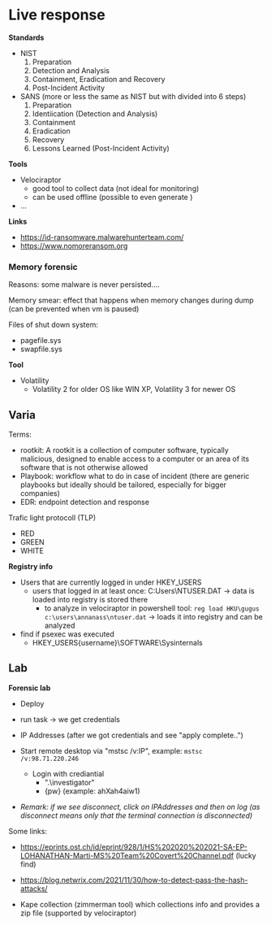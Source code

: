 # Live response


**Standards**
- NIST
    1. Preparation
    2. Detection and Analysis
    3. Containment, Eradication and Recovery
    4. Post-Incident Activity
- SANS  (more or less the same as NIST but with divided into 6 steps)
    1. Preparation
    2. Identiication (Detection and Analysis)
    3. Containment
    4. Eradication
    5. Recovery
    6. Lessons Learned (Post-Incident Activity)



**Tools**
- Velociraptor
    - good tool to collect data (not ideal for monitoring)
    - can be used offline (possible to even generate ) 
- ...





**Links**
- https://id-ransomware.malwarehunterteam.com/
- https://www.nomoreransom.org

### Memory forensic
Reasons: some malware is never persisted....

Memory smear: effect that happens when memory changes during dump (can be prevented when vm is paused)

Files of shut down system: 
- pagefile.sys
- swapfile.sys



**Tool**
- Volatility
    - Volatility 2 for older OS like WIN XP, Volatility 3 for newer OS 


## Varia
Terms: 
- rootkit: A rootkit is a collection of computer software, typically malicious, designed to enable access to a computer or an area of its software that is not otherwise allowed 
- Playbook: workflow what to do in case of incident (there are generic playbooks but ideally should be tailored, especially for bigger companies)
- EDR: endpoint detection and response

Trafic light protocoll (TLP)
- RED
- GREEN
- WHITE


**Registry info**
- Users that are currently logged in under HKEY_USERS
    - users that logged in at least once: C:Users\NTUSER.DAT  -> data is loaded into registry is stored there
        - to analyze in velociraptor in powershell tool: `reg load HKU\gugus c:\users\annanass\ntuser.dat`  -> loads it into registry and can be analyzed
- find if psexec was executed
    - HKEY_USERS\{username}\SOFTWARE\Sysinternals


## Lab
**Forensic lab**
- Deploy
- run task -> we get credentials
- IP Addresses (after we got credentials and see "apply complete..")
- Start remote desktop via "mstsc /v:IP", example: `mstsc /v:98.71.220.246`
    - Login with crediantial
        - ".\investigator"
        - {pw}   (example: ahXah4aiw1)

- *Remark: if we see disconnect, click on IPAddresses and then on log (as disconnect means only that the terminal connection is disconnected)*


Some links: 
- https://eprints.ost.ch/id/eprint/928/1/HS%202020%202021-SA-EP-LOHANATHAN-Marti-MS%20Team%20Covert%20Channel.pdf  (lucky find)
- https://blog.netwrix.com/2021/11/30/how-to-detect-pass-the-hash-attacks/


- Kape collection (zimmerman tool) which collections info and provides a zip file (supported by velociraptor)





